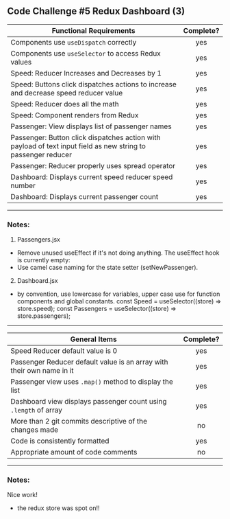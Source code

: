 ## Code Challenge #5 Redux Dashboard (3)

| Functional Requirements                                                                                       | Complete? |
| ------------------------------------------------------------------------------------------------------------- | :-------: |
| Components use `useDispatch` correctly                                                                        |    yes    |
| Components use `useSelector` to access Redux values                                                           |    yes    |
| Speed: Reducer Increases and Decreases by 1                                                                   |    yes    |
| Speed: Buttons click dispatches actions to increase and decrease speed reducer value                          |    yes    |
| Speed: Reducer does all the math                                                                              |    yes    |
| Speed: Component renders from Redux                                                                           |    yes    |
| Passenger: View displays list of passenger names                                                              |    yes    |
| Passenger: Button click dispatches action with payload of text input field as new string to passenger reducer |    yes    |
| Passenger: Reducer properly uses spread operator                                                              |    yes    |
| Dashboard: Displays current speed reducer speed number                                                        |    yes    |
| Dashboard: Displays current passenger count                                                                   |    yes    |

---

### Notes:

1. Passengers.jsx

- Remove unused useEffect if it's not doing anything. The useEffect hook is currently empty:
- Use camel case naming for the state setter (setNewPassenger).

2. Dashboard.jsx

- by convention, use lowercase for variables, upper case use for function components and global constants.
  const Speed = useSelector((store) => store.speed);
  const Passengers = useSelector((store) => store.passengers);

---

| General Items                                                         | Complete? |
| --------------------------------------------------------------------- | :-------: |
| Speed Reducer default value is 0                                      |    yes    |
| Passenger Reducer default value is an array with their own name in it |    yes    |
| Passenger view uses `.map()` method to display the list               |    yes    |
| Dashboard view displays passenger count using `.length` of array      |    yes    |
| More than 2 git commits descriptive of the changes made               |    no     |
| Code is consistently formatted                                        |    yes    |
| Appropriate amount of code comments                                   |    no     |

---

### Notes:

Nice work!

- the redux store was spot on!!
